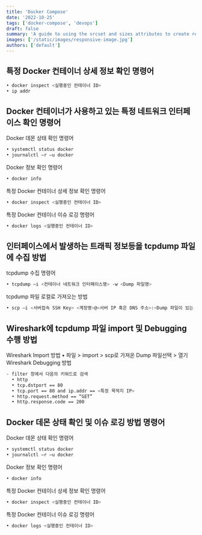 ```yaml
---
title: 'Docker Compose'
date: '2022-10-25'
tags: ['docker-compose', 'devops']
draft: false
summary: 'A guide to using the srcset and sizes attributes to create responsive images'
images: ['/static/images/responsive-image.jpg']
authors: ['default']
---
```



## 특정 Docker 컨테이너 상세 정보 확인 명령어

```sh
• docker inspect <실행중인 컨테이너 ID>
• ip addr
```

## Docker 컨테이너가 사용하고 있는 특정 네트워크 인터페이스 확인 명령어

Docker 데몬 상태 확인 명령어

```sh
• systemctl status docker
• journalctl ‒r ‒u docker
```

Docker 정보 확인 명령어

```sh
• docker info
```

특정 Docker 컨테이너 상세 정보 확인 명령어

```sh
• docker inspect <실행중인 컨테이너 ID>
```

특정 Docker 컨테이너 이슈 로깅 명령어

```sh
• docker logs <실행중인 컨테이너 ID>
```

## 인터페이스에서 발생하는 트래픽 정보등을 tcpdump 파일에 수집 방법

tcpdump 수집 명령어

```sh
• tcpdump ‒i <컨테이너 네트워크 인터페이스명> -w <Dump 파일명>
```

tcpdump 파일 로컬로 가져오는 방법

```sh
• scp ‒i <서버접속 SSH Key> <계정명>@<서버 IP 혹은 DNS 주소>:<Dump 파일이 있는 서버의 경로> <Dump 파일을 저장할 로컬환경의 경로>
```

## Wireshark에 tcpdump 파일 import 및 Debugging 수행 방법

Wireshark Import 방법
• 파일 > import > scp로 가져온 Dump 파일선택 > 열기 Wireshark Debugging 방법

```sh
- filter 창에서 다음의 키워드로 검색
  • http
  • tcp.dstport == 80
  • tcp.port == 80 and ip.addr == <특정 목적지 IP>
  • http.request.method == “GET”
  • http.response.code == 200
```

## Docker 데몬 상태 확인 및 이슈 로깅 방법 명령어

Docker 데몬 상태 확인 명령어

```sh
• systemctl status docker
• journalctl ‒r ‒u docker
```

Docker 정보 확인 명령어

```sh
• docker info
```

특정 Docker 컨테이너 상세 정보 확인 명령어

```sh
• docker inspect <실행중인 컨테이너 ID>
```

특정 Docker 컨테이너 이슈 로깅 명령어

```sh
• docker logs <실행중인 컨테이너 ID>
```

